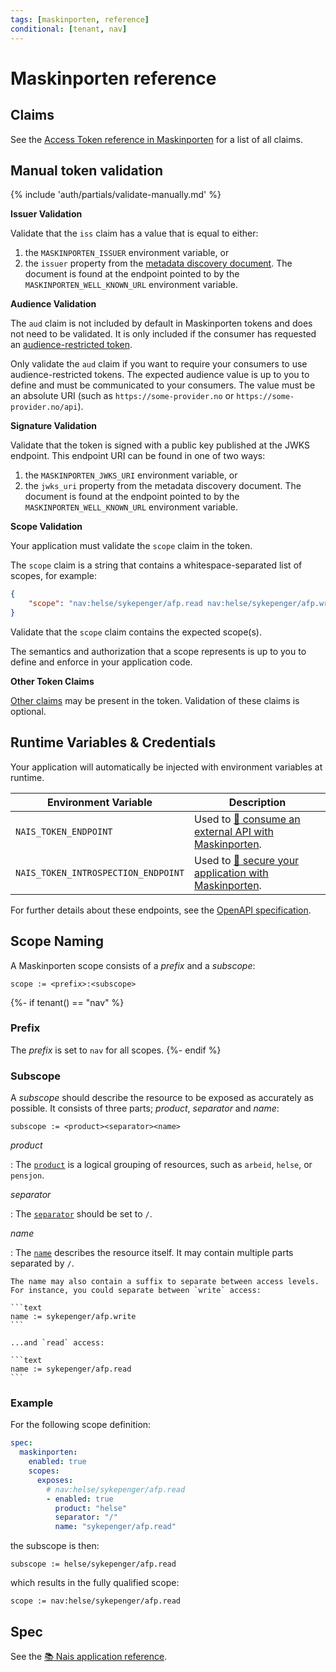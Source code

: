 ```yaml
---
tags: [maskinporten, reference]
conditional: [tenant, nav]
---
```


# Maskinporten reference

## Claims

See the [Access Token reference in Maskinporten](https://docs.digdir.no/docs/Maskinporten/maskinporten_protocol_token#the-access-token) for a list of all claims.

## Manual token validation

{% include 'auth/partials/validate-manually.md' %}

**Issuer Validation**

Validate that the `iss` claim has a value that is equal to either:

1. the `MASKINPORTEN_ISSUER` environment variable, or
2. the `issuer` property from the [metadata discovery document](../../explanations/README.md#well-known-url-metadata-document).
   The document is found at the endpoint pointed to by the `MASKINPORTEN_WELL_KNOWN_URL` environment variable.

**Audience Validation**

The `aud` claim is not included by default in Maskinporten tokens and does not need to be validated.
It is only included if the consumer has requested an [audience-restricted token](https://docs.digdir.no/maskinporten_func_audience_restricted_tokens.html).

Only validate the `aud` claim if you want to require your consumers to use audience-restricted tokens.
The expected audience value is up to you to define and must be communicated to your consumers.
The value must be an absolute URI (such as `https://some-provider.no` or `https://some-provider.no/api`).

**Signature Validation**

Validate that the token is signed with a public key published at the JWKS endpoint.
This endpoint URI can be found in one of two ways:

1. the `MASKINPORTEN_JWKS_URI` environment variable, or
2. the `jwks_uri` property from the metadata discovery document.
   The document is found at the endpoint pointed to by the `MASKINPORTEN_WELL_KNOWN_URL` environment variable.

**Scope Validation**

Your application must validate the `scope` claim in the token.

The `scope` claim is a string that contains a whitespace-separated list of scopes, for example:

```json
{
    "scope": "nav:helse/sykepenger/afp.read nav:helse/sykepenger/afp.write"
}
```

Validate that the `scope` claim contains the expected scope(s).

The semantics and authorization that a scope represents is up to you to define and enforce in your application code.

**Other Token Claims**

[Other claims](#claims) may be present in the token.
Validation of these claims is optional.

## Runtime Variables & Credentials

Your application will automatically be injected with environment variables at runtime.

| Environment Variable                | Description                                                                       |
|-------------------------------------|-----------------------------------------------------------------------------------|
| `NAIS_TOKEN_ENDPOINT`               | Used to [:dart: consume an external API with Maskinporten](../how-to/consume.md). |
| `NAIS_TOKEN_INTROSPECTION_ENDPOINT` | Used to [:dart: secure your application with Maskinporten](../how-to/secure.md).  |

For further details about these endpoints, see the [OpenAPI specification](../../reference/README.md#openapi-specification).

## Scope Naming

A Maskinporten scope consists of a _prefix_ and a _subscope_:

```text
scope := <prefix>:<subscope>
```

{%- if tenant() == "nav" %}
### Prefix

The _prefix_ is set to `nav` for all scopes.
{%- endif %}

### Subscope

A _subscope_ should describe the resource to be exposed as accurately as possible.
It consists of three parts; _product_, _separator_ and _name_:

```text
subscope := <product><separator><name>
```

_product_

:   The [`product`](../../../workloads/application/reference/application-spec.md#maskinportenscopesexposesproduct) is a logical grouping of resources, such as `arbeid`, `helse`, or `pensjon`.

_separator_

:   The [`separator`](../../../workloads/application/reference/application-spec.md#maskinportenscopesexposesseparator) should be set to `/`.

_name_

:   The [`name`](../../../workloads/application/reference/application-spec.md#maskinportenscopesexposesname) describes the resource itself.
    It may contain multiple parts separated by `/`.

    The name may also contain a suffix to separate between access levels.
    For instance, you could separate between `write` access:

    ```text
    name := sykepenger/afp.write
    ```

    ...and `read` access:

    ```text
    name := sykepenger/afp.read
    ```

### Example

For the following scope definition:

```yaml title="nais.yaml" hl_lines="5-11"
spec:
  maskinporten:
    enabled: true
    scopes:
      exposes:
        # nav:helse/sykepenger/afp.read
        - enabled: true
          product: "helse"
          separator: "/"
          name: "sykepenger/afp.read"
```

the subscope is then:

```text
subscope := helse/sykepenger/afp.read
```

which results in the fully qualified scope:

```text
scope := nav:helse/sykepenger/afp.read
```

## Spec

See the [:books: Nais application reference](../../../workloads/application/reference/application-spec.md#maskinporten).
